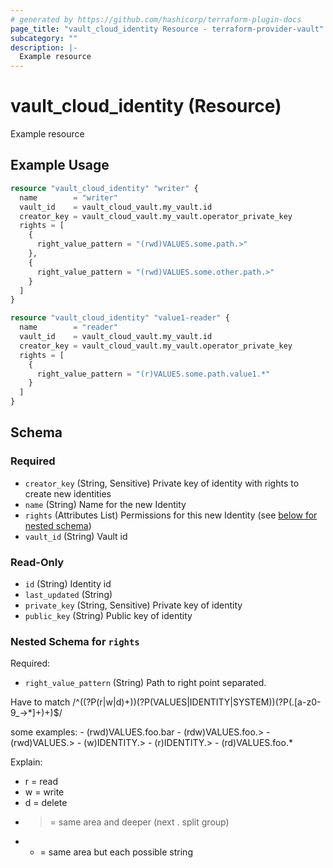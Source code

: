 ```yaml
---
# generated by https://github.com/hashicorp/terraform-plugin-docs
page_title: "vault_cloud_identity Resource - terraform-provider-vault"
subcategory: ""
description: |-
  Example resource
---
```


# vault_cloud_identity (Resource)

Example resource

## Example Usage

```terraform
resource "vault_cloud_identity" "writer" {
  name        = "writer"
  vault_id    = vault_cloud_vault.my_vault.id
  creator_key = vault_cloud_vault.my_vault.operator_private_key
  rights = [
    {
      right_value_pattern = "(rwd)VALUES.some.path.>"
    },
    {
      right_value_pattern = "(rwd)VALUES.some.other.path.>"
    }
  ]
}

resource "vault_cloud_identity" "value1-reader" {
  name        = "reader"
  vault_id    = vault_cloud_vault.my_vault.id
  creator_key = vault_cloud_vault.my_vault.operator_private_key
  rights = [
    {
      right_value_pattern = "(r)VALUES.some.path.value1.*"
    }
  ]
}
```

<!-- schema generated by tfplugindocs -->
## Schema

### Required

- `creator_key` (String, Sensitive) Private key of identity with rights to create new identities
- `name` (String) Name for the new Identity
- `rights` (Attributes List) Permissions for this new Identity (see [below for nested schema](#nestedatt--rights))
- `vault_id` (String) Vault id

### Read-Only

- `id` (String) Identity id
- `last_updated` (String)
- `private_key` (String, Sensitive) Private key of identity
- `public_key` (String) Public key of identity

<a id="nestedatt--rights"></a>
### Nested Schema for `rights`

Required:

- `right_value_pattern` (String) Path to right point separated. 
						
Have to match /^\((?P<directions>(r|w|d)+)\)(?P<target>(VALUES|IDENTITY|SYSTEM))(?P<pattern>(\.[a-z0-9_\->\*]+)+)$/

some examples: 
	- (rwd)VALUES.foo.bar
	- (rdw)VALUES.foo.>
	- (rwd)VALUES.>
	- (w)IDENTITY.>
	- (r)IDENTITY.>
	- (rd)VALUES.foo.*

Explain: 
- r = read
- w = write
- d = delete
- > = same area and deeper (next . split group)
- * = same area but each possible string
